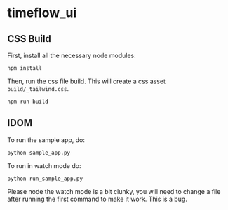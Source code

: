 # timeflow_ui

## CSS Build

First, install all the necessary node modules:

`npm install`

Then, run the css file build. This will create a css asset `build/_tailwind.css`.

`npm run build`


## IDOM

To run the sample app, do:

`python sample_app.py`

To run in watch mode do:

`python run_sample_app.py`

Please node the watch mode is a bit clunky, you will need to change a file after running the first command to make it work. This is a bug.